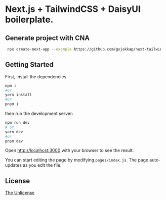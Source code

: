 # Next.js + TailwindCSS + DaisyUI boilerplate.

## Generate project with CNA

```bash
 npx create-next-app --example https://github.com/gxjakkap/next-tailwind-daisy <PROJECT NAME>
```

## Getting Started

First, install the dependencies.

```bash
npm i
#or
yarn install
#or
pnpm i
```

then run the development server:

```bash
npm run dev
# or
yarn dev
#or
pnpm dev
```

Open [http://localhost:3000](http://localhost:3000) with your browser to see the result.

You can start editing the page by modifying `pages/index.js`. The page auto-updates as you edit the file.

## License

[The Unlicense](https://github.com/gxjakkap/next-tailwind-daisy/blob/main/LICENSE)
